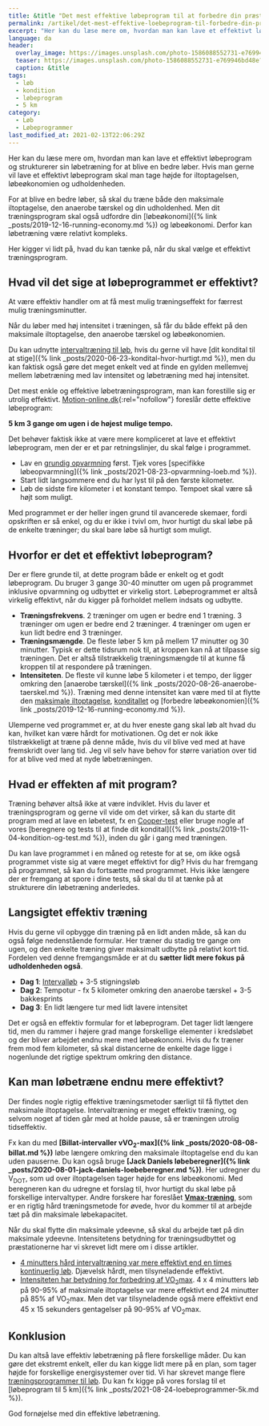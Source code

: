 ```yaml
---
title: &title "Det mest effektive løbeprogram til at forbedre din præstation"
permalink: /artikel/det-mest-effektive-loebeprogram-til-forbedre-din-praestation/
excerpt: "Her kan du læse mere om, hvordan man kan lave et effektivt løbeprogram og strukturerer sin løbetræning for at blive en bedre løber. Hvis man gerne vil lave et effektivt løbeprogram skal man tage højde for iltoptagelsen, løbeøkonomien og udholdenheden."
language: da
header:
  overlay_image: https://images.unsplash.com/photo-1586088552731-e769946bd48e?ixid=MnwxMjA3fDB8MHxwaG90by1wYWdlfHx8fGVufDB8fHx8&ixlib=rb-1.2.1&auto=format&fit=crop&h=630&w=1200&q=10
  teaser: https://images.unsplash.com/photo-1586088552731-e769946bd48e?ixid=MnwxMjA3fDB8MHxwaG90by1wYWdlfHx8fGVufDB8fHx8&ixlib=rb-1.2.1&auto=format&fit=crop&h=300&w=400&q=10
  caption: &title
tags:
  - løb
  - kondition
  - løbeprogram
  - 5 km
category:
  - Løb
  - Løbeprogrammer
last_modified_at: 2021-02-13T22:06:29Z
---
```


Her kan du læse mere om, hvordan man kan lave et effektivt løbeprogram og strukturerer sin løbetræning for at blive en bedre løber. Hvis man gerne vil lave et effektivt løbeprogram skal man tage højde for iltoptagelsen, løbeøkonomien og udholdenheden.

For at blive en bedre løber, så skal du træne både den maksimale iltoptagelse, den anaerobe tærskel og din udholdenhed. Men dit træningsprogram skal også udfordre din [løbeøkonomi]({% link _posts/2019-12-16-running-economy.md %}) og løbeøkonomi. Derfor kan løbetræning være relativt kompleks.

Her kigger vi lidt på, hvad du kan tænke på, når du skal vælge et effektivt træningsprogram.

## Hvad vil det sige at løbeprogrammet er effektivt?

At være effektiv handler om at få mest mulig træningseffekt for færrest mulig træningsminutter.

Når du løber med høj intensitet i træningen, så får du både effekt på den maksimale iltoptagelse, den anaerobe tærskel og løbeøkonomien.

Du kan udnytte [intervaltræning til løb](/intervallob-intervaltraening/), hvis du gerne vil have [dit kondital til at stige]({% link _posts/2020-06-23-kondital-hvor-hurtigt.md %}), men du kan faktisk også gøre det meget enkelt ved at finde en gylden mellemvej mellem løbetræning med lav intensitet og løbetræning med høj intensitet.

Det mest enkle og effektive løbetræningsprogram, man kan forestille sig er utrolig effektivt. [Motion-online.dk](https://web.archive.org/web/20110606134040/http://www.motion-online.dk/konditionstraening/kondition_-_artikler/det_mest_effektive_loebeprogram!/){:rel="nofollow"} foreslår dette effektive løbeprogram:

**5 km 3 gange om ugen i de højest mulige tempo.**

Det behøver faktisk ikke at være mere kompliceret at lave et effektivt løbeprogram, men der er et par retningslinjer, du skal følge i programmet.

- Lav en [grundig opvarmning](/opvarmning/) først. Tjek vores [specifikke løbeopvarmning]({% link _posts/2021-08-23-opvarmning-loeb.md %}).
- Start lidt langsommere end du har lyst til på den første kilometer.
- Løb de sidste fire kilometer i et konstant tempo. Tempoet skal være så højt som muligt.

Med programmet er der heller ingen grund til avancerede skemaer, fordi opskriften er så enkel, og du er ikke i tvivl om, hvor hurtigt du skal løbe på de enkelte træninger; du skal bare løbe så hurtigt som muligt.

## Hvorfor er det et effektivt løbeprogram?

Der er flere grunde til, at dette program både er enkelt og et godt løbeprogram. Du bruger 3 gange 30-40 minutter om ugen på programmet inklusive opvarmning og udbyttet er virkelig stort. Løbeprogrammet er altså virkelig effektivt, når du kigger på forholdet mellem indsats og udbytte.

- **Træningsfrekvens**. 2 træninger om ugen er bedre end 1 træning. 3 træninger om ugen er bedre end 2 træninger. 4 træninger om ugen er kun lidt bedre end 3 træninger.
- **Træningsmængde**. De fleste løber 5 km på mellem 17 minutter og 30 minutter. Typisk er dette tidsrum nok til, at kroppen kan nå at tilpasse sig træningen. Det er altså tilstrækkelig træningsmængde til at kunne få kroppen til at respondere på træningen.
- **Intensiteten**. De fleste vil kunne løbe 5 kilometer i et tempo, der ligger omkring den [anaerobe tærskel]({% link _posts/2020-08-26-anaerobe-taerskel.md %}). Træning med denne intensitet kan være med til at flytte den [maksimale iltoptagelse](/maksimale-iltoptagelse-vo2max/), [konditallet](/kondital/) og [forbedre løbeøkonomien]({% link _posts/2019-12-16-running-economy.md %}).

Ulemperne ved programmet er, at du hver eneste gang skal løb alt hvad du kan, hvilket kan være hårdt for motivationen. Og det er nok ikke tilstrækkeligt at træne på denne måde, hvis du vil blive ved med at have fremskridt over lang tid. Jeg vil selv have behov for større variation over tid for at blive ved med at nyde løbetræningen.

## Hvad er effekten af mit program?

Træning behøver altså ikke at være indviklet. Hvis du laver et træningsprogram og gerne vil vide om det virker, så kan du starte dit program med at lave en løbetest, fx en [Cooper-test](/cooper-test/) eller bruge nogle af vores [beregnere og tests til at finde dit kondital]({% link _posts/2019-11-04-kondition-og-test.md %}), inden du går i gang med træningen.

Du kan lave programmet i en måned og reteste for at se, om ikke også programmet viste sig at være meget effektivt for dig? Hvis du har fremgang på programmet, så kan du fortsætte med programmet. Hvis ikke længere der er fremgang at spore i dine tests, så skal du til at tænke på at strukturere din løbetræning anderledes.

## Langsigtet effektiv træning

Hvis du gerne vil opbygge din træning på en lidt anden måde, så kan du også følge nedenstående formular. Her træner du stadig tre gange om ugen, og den enkelte træning giver maksimalt udbytte på relativt kort tid. Fordelen ved denne fremgangsmåde er at du **sætter lidt mere fokus på udholdenheden også**.

- **Dag 1**: [Intervalløb](/intervallob-intervaltraening/) + 3-5 stigningsløb
- **Dag 2**: Tempotur - fx 5 kilometer omkring den anaerobe tærskel + 3-5 bakkesprints
- **Dag 3**: En lidt længere tur med lidt lavere intensitet

Det er også en effektiv formular for et løbeprogram. Det tager lidt længere tid, men du rammer i højere grad mange forskellige elementer i kredsløbet og der bliver arbejdet endnu mere med løbeøkonomi. Hvis du fx træner frem mod fem kilometer, så skal distancerne de enkelte dage ligge i nogenlunde det rigtige spektrum omkring den distance.

## Kan man løbetræne endnu mere effektivt?

Der findes nogle rigtig effektive træningsmetoder særligt til få flyttet den maksimale iltoptagelse. Intervaltræning er meget effektiv træning, og selvom noget af tiden går med at holde pause, så er træningen utrolig tidseffektiv.

Fx kan du med **[Billat-intervaller vVO<sub>2</sub>-max]({% link _posts/2020-08-08-billat.md %})** løbe længere omkring den maksimale iltoptagelse end du kan uden pauserne. Du kan også bruge **[Jack Daniels løbeberegner]({% link _posts/2020-08-01-jack-daniels-loebeberegner.md %})**. Her udregner du V<sub>DOT</sub>, som ud over iltoptagelsen tager højde for ens løbeøkonomi. Med beregneren kan du udregne et forslag til, hvor hurtigt du skal løbe på forskellige intervaltyper. Andre forskere har foreslået **[Vmax-træning](/vmax/)**, som er en rigtig hård træningsmetode for øvede, hvor du kommer til at arbejde tæt på din maksimale løbekapacitet.

Når du skal flytte din maksimale ydeevne, så skal du arbejde tæt på din maksimale ydeevne. Intensitetens betydning for træningsudbyttet og præstationerne har vi skrevet lidt mere om i disse artikler.

- [4 minutters hård intervaltræning var mere effektivt end en times kontinuerlig løb](/artikel/tabata-traening-intervaller/). Djævelsk hårdt, men tilsyneladende effektivt.
- [Intensiteten har betydning for forbedring af VO<sub>2</sub>max](/maksimale-iltoptagelse-vo2max/). 4 x 4 minutters løb på 90-95% af maksimale iltoptagelse var mere effektivt end 24 minutter på 85% af VO<sub>2</sub>max. Men det var tilsyneladende også mere effektivt end 45 x 15 sekunders gentagelser på 90-95% af VO<sub>2</sub>max.

## Konklusion

Du kan altså lave effektiv løbetræning på flere forskellige måder. Du kan gøre det ekstremt enkelt, eller du kan kigge lidt mere på en plan, som tager højde for forskellige energisystemer over tid. Vi har skrevet mange flere [træningsprogrammer til løb](/loebeprogrammer/). Du kan fx kigge på vores forslag til et [løbeprogram til 5 km]({% link _posts/2021-08-24-loebeprogrammer-5k.md %}).

God fornøjelse med din effektive løbetræning.
